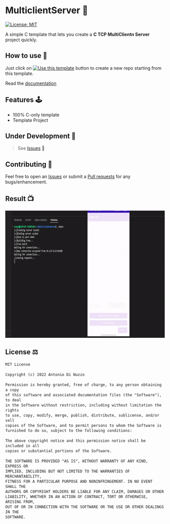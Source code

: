
# MulticlientServer 🧞‍
[![License: MIT](https://img.shields.io/badge/License-MIT-yellow.svg)](https://opensource.org/licenses/MIT)

A simple C template that lets you create a **C TCP MultiClientn Server** project quickly. 

## How to use 👣

Just click on [![Use this template](https://img.shields.io/badge/-Use%20this%20template-brightgreen)](https://github.com/Indisparte/MulticlientServer/generate) button to create a new repo starting from this template.

Read the [documentation](https://github.com/Indisparte/MulticlientServer/wiki)

## Features 🕹

- 100% C-only template
- Template Project

## Under Development 🚧
> See [Issues](https://github.com/Indisparte/MulticlientServer/issues) 🚨

## Contributing 🤝

Feel free to open an [Issues](https://github.com/Indisparte/MulticlientServer/issues) or submit a [Pull requests](https://github.com/Indisparte/MulticlientServer/pulls) for any bugs/enhancement.

## Result 📺
<img src="https://github.com/Indisparte/MulticlientServer/blob/main/serverandclient.gif" width="700px" height="400px" /> 

## License ⚖️
```
MIT License

Copyright (c) 2022 Antonio Di Nuzzo

Permission is hereby granted, free of charge, to any person obtaining a copy
of this software and associated documentation files (the "Software"), to deal
in the Software without restriction, including without limitation the rights
to use, copy, modify, merge, publish, distribute, sublicense, and/or sell
copies of the Software, and to permit persons to whom the Software is
furnished to do so, subject to the following conditions:

The above copyright notice and this permission notice shall be included in all
copies or substantial portions of the Software.

THE SOFTWARE IS PROVIDED "AS IS", WITHOUT WARRANTY OF ANY KIND, EXPRESS OR
IMPLIED, INCLUDING BUT NOT LIMITED TO THE WARRANTIES OF MERCHANTABILITY,
FITNESS FOR A PARTICULAR PURPOSE AND NONINFRINGEMENT. IN NO EVENT SHALL THE
AUTHORS OR COPYRIGHT HOLDERS BE LIABLE FOR ANY CLAIM, DAMAGES OR OTHER
LIABILITY, WHETHER IN AN ACTION OF CONTRACT, TORT OR OTHERWISE, ARISING FROM,
OUT OF OR IN CONNECTION WITH THE SOFTWARE OR THE USE OR OTHER DEALINGS IN THE
SOFTWARE.
```
 
